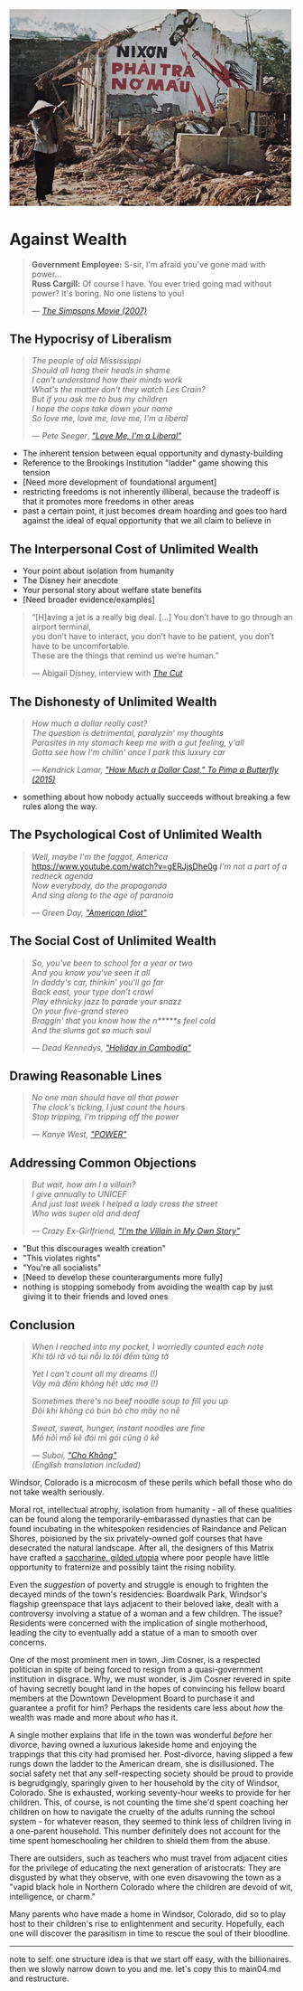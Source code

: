<img src="./nixonphai.jpg" width="500">

# Against Wealth

> **Government Employee:** S-sir, I'm afraid you've gone mad with power...  
> **Russ Cargill:** Of course I have. You ever tried going mad without power? It's boring. No one listens to you!  
>
> — [*The Simpsons Movie (2007)*](https://www.youtube.com/watch?v=zoZRdnHeeYg)

## The Hypocrisy of Liberalism

> *The people of old Mississippi*  
> *Should all hang their heads in shame*  
> *I can't understand how their minds work*  
> *What's the matter don't they watch Les Crain?*  
> *But if you ask me to bus my children*  
> *I hope the cops take down your name*  
> *So love me, love me, love me, I'm a liberal*  
>
> — *Pete Seeger*, [*"Love Me, I'm a Liberal"*](https://www.youtube.com/watch?v=3cdqQ2BdgOA)

- The inherent tension between equal opportunity and dynasty-building
- Reference to the Brookings Institution "ladder" game showing this tension
- [Need more development of foundational argument]
- restricting freedoms is not inherently illiberal, because the tradeoff is that it promotes more freedoms in other areas
- past a certain point, it just becomes dream hoarding and goes too hard against the ideal of equal opportunity that we all claim to believe in

## The Interpersonal Cost of Unlimited Wealth

- Your point about isolation from humanity
- The Disney heir anecdote
- Your personal story about welfare state benefits
- [Need broader evidence/examples]

> “[H]aving a jet is a really big deal. [...] You don’t have to go through an airport terminal,  
> you don’t have to interact, you don’t have to be patient, you don’t have to be uncomfortable.  
> These are the things that remind us we’re human.”  
>
> — Abigail Disney, interview with *[The Cut](https://www.cnbc.com/2019/04/02/why-abigail-disney-says-she-would-pass-a-law-against-private-jets.html)*

## The Dishonesty of Unlimited Wealth

> *How much a dollar really cost?*  
> *The question is detrimental, paralyzin' my thoughts*  
> *Parasites in my stomach keep me with a gut feeling, y'all*  
> *Gotta see how I'm chillin' once I park this luxury car*  
>
> — *Kendrick Lamar,* [*"How Much a Dollar Cost,"* *To Pimp a Butterfly (2015)*](https://www.youtube.com/watch?v=y8kEiL81_R4)

- something about how nobody actually succeeds without breaking a few rules along the way.

## The Psychological Cost of Unlimited Wealth

> *Well, maybe I'm the faggot, America*  https://www.youtube.com/watch?v=gERJjsDhe0g
> *I'm not a part of a redneck agenda*  
> *Now everybody, do the propaganda*  
> *And sing along to the age of paranoia*  
>
> — *Green Day,* [*"American Idiot"*](https://www.youtube.com/watch?v=Ee_uujKuJMI)

## The Social Cost of Unlimited Wealth

> *So, you've been to school for a year or two*  
> *And you know you've seen it all*  
> *In daddy's car, thinkin' you'll go far*  
> *Back east, your type don't crawl*  
> *Play ethnicky jazz to parade your snazz*  
> *On your five-grand stereo*  
> *Braggin' that you know how the n*****s feel cold*  
> *And the slums got so much soul*  
>
> — *Dead Kennedys,* [*"Holiday in Cambodia"*](https://www.youtube.com/watch?v=v0Uc6ZWDF3c)

## Drawing Reasonable Lines

> *No one man should have all that power*  
> *The clock's ticking, I just count the hours*  
> *Stop tripping, I'm tripping off the power*  
>
> — *Kanye West,* [*"POWER"*](https://www.youtube.com/watch?v=L53gjP-TtGE)

## Addressing Common Objections

> *But wait, how am I a villain?*  
> *I give annually to UNICEF*  
> *And just last week I helped a lady cross the street*  
> *Who was super old and deaf*  
>
> — *Crazy Ex-Girlfriend,* [*"I'm the Villain in My Own Story"*](https://www.youtube.com/watch?v=UhzN7SfnNeY)

- "But this discourages wealth creation" 
- "This violates rights"
- "You're all socialists"
- [Need to develop these counterarguments more fully]
- nothing is stopping somebody from avoiding the wealth cap by just giving it to their friends and loved ones


## Conclusion

> *When I reached into my pocket, I worriedly counted each note*  
> *Khi tôi rờ vô túi nỗi lo tôi đếm từng tờ*  
>  
> *Yet I can't count all my dreams (!)*  
> *Vậy mà đếm không hết ước mơ (!)*  
>  
> *Sometimes there's no beef noodle soup to fill you up*  
> *Đôi khi không có bún bò cho mày no nê*  
>  
> *Sweat, sweat, hunger, instant noodles are fine*  
> *Mồ hôi mồ kê đói mì gói cũng ô kê*  
>  
> — *Suboi,* [*"Cho Không"*](https://www.youtube.com/watch?v=gERJjsDhe0g)  
> *(English translation included)*


Windsor, Colorado is a microcosm of these perils which befall those who do not take wealth seriously.

Moral rot, intellectual atrophy, isolation from humanity - all of these qualities can be found along the temporarily-embarassed dynasties that can be found incubating in the whitespoken residencies of Raindance and Pelican Shores, poisioned by the six privately-owned golf courses that have desecrated the natural landscape. After all, the designers of this Matrix have crafted a [saccharine, gilded utopia](https://urbanland.uli.org/a-brief-history-of-racial-zoning-neighborhood-associations-and-municipal-zoning) where poor people have little opportunity to fraternize and possibly taint the rising nobility.

Even the *suggestion* of poverty and struggle is enough to frighten the decayed minds of the town's residencies: Boardwalk Park, Windsor's flagship greenspace that lays adjacent to their beloved lake, dealt with a controversy involving a statue of a woman and a few children. The issue? Residents were concerned with the implication of single motherhood, leading the city to eventually add a statue of a man to smooth over concerns.

One of the most prominent men in town, Jim Cosner, is a respected politician in spite of being forced to resign from a quasi-government institution in disgrace. Why, we must wonder, is Jim Cosner revered in spite of having secretly bought land in the hopes of convincing his fellow board members at the Downtown Development Board to purchase it and guarantee a profit for him? Perhaps the residents care less about *how* the wealth was made and more about *who* has it.

A single mother explains that life in the town was wonderful *before* her divorce, having owned a luxurious lakeside home and enjoying the trappings that this city had promised her. Post-divorce, having slipped a few rungs down the ladder to the American dream, she is disillusioned. The social safety net that any self-respecting society should be proud to provide is begrudgingly, sparingly given to her household by the city of Windsor, Colorado. She is exhausted, working seventy-hour weeks to provide for her children. This, of course, is not counting the time she'd spent coaching her children on how to navigate the cruelty of the adults running the school system - for whatever reason, they seemed to think less of children living in a one-parent household. This number definitely does not account for the time spent homeschooling her children to shield them from the abuse.

There are outsiders, such as teachers who must travel from adjacent cities for the privilege of educating the next generation of aristocrats: They are disgusted by what they observe, with one even disavowing the town as a "vapid black hole in Northern Colorado where the children are devoid of wit, intelligence, or charm."

Many parents who have made a home in Windsor, Colorado, did so to play host to their children's rise to enlightenment and security. Hopefully, each one will discover the parasitism in time to rescue the soul of their bloodline. 


---

note to self: one structure idea is that we start off easy, with the billionaires. then we slowly narrow down to you and me. let's copy this to main04.md and restructure.